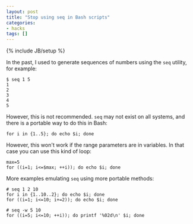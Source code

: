 ```yaml
---
layout: post
title: "Stop using seq in Bash scripts"
categories:
- hacks
tags: []
---
```

{% include JB/setup %}

In the past, I used to generate sequences of numbers using the `seq` utility, for example:

    $ seq 1 5
    1
    2
    3
    4
    5

However, this is not recommended.
`seq` may not exist on all systems,
and there is a portable way to do this in Bash:

    for i in {1..5}; do echo $i; done

However, this won't work if the range parameters are in variables.
In that case you can use this kind of loop:

    max=5
    for ((i=1; i<=$max; ++i)); do echo $i; done

More examples emulating `seq` using more portable methods:

    # seq 1 2 10
    for i in {1..10..2}; do echo $i; done
    for ((i=1; i<=10; i+=2)); do echo $i; done

    # seq -w 5 10
    for ((i=5; i<=10; ++i)); do printf '%02d\n' $i; done
